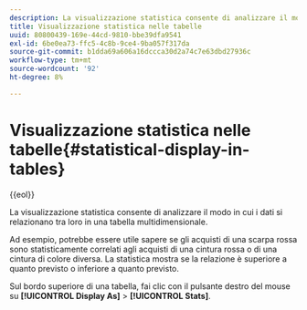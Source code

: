 ```yaml
---
description: La visualizzazione statistica consente di analizzare il modo in cui i dati si relazionano tra loro in una tabella multidimensionale.
title: Visualizzazione statistica nelle tabelle
uuid: 80800439-169e-44cd-9810-bbe39dfa9541
exl-id: 6be0ea73-ffc5-4c8b-9ce4-9ba057f317da
source-git-commit: b1dda69a606a16dccca30d2a74c7e63dbd27936c
workflow-type: tm+mt
source-wordcount: '92'
ht-degree: 8%

---
```


# Visualizzazione statistica nelle tabelle{#statistical-display-in-tables}

{{eol}}

La visualizzazione statistica consente di analizzare il modo in cui i dati si relazionano tra loro in una tabella multidimensionale.

Ad esempio, potrebbe essere utile sapere se gli acquisti di una scarpa rossa sono statisticamente correlati agli acquisti di una cintura rossa o di una cintura di colore diversa. La statistica mostra se la relazione è superiore a quanto previsto o inferiore a quanto previsto.

Sul bordo superiore di una tabella, fai clic con il pulsante destro del mouse su **[!UICONTROL Display As]** > **[!UICONTROL Stats]**.
